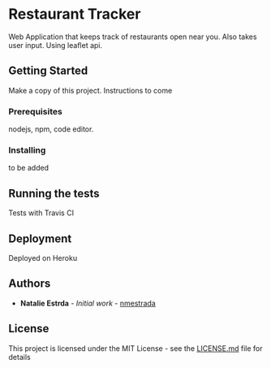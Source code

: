 # Restaurant Tracker

Web Application that keeps track of restaurants open near you. Also takes user input. Using leaflet api.

## Getting Started

Make a copy of this project. Instructions to come

### Prerequisites

nodejs, npm, code editor.

### Installing

to be added

## Running the tests

Tests with Travis CI

## Deployment

Deployed on Heroku

## Authors

* **Natalie Estrda** - _Initial work_ - [nmestrada](https://github.com/nmestrada)

## License

This project is licensed under the MIT License - see the [LICENSE.md](LICENSE.md) file for details
